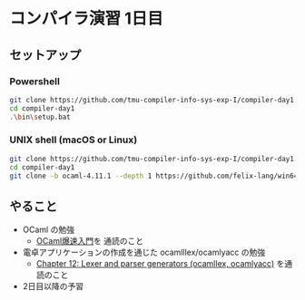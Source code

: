 # コンパイラ演習 1日目

## セットアップ

### Powershell

```sh
git clone https://github.com/tmu-compiler-info-sys-exp-I/compiler-day1.git
cd compiler-day1
.\bin\setup.bat
```

### UNIX shell (macOS or Linux)

```sh
git clone https://github.com/tmu-compiler-info-sys-exp-I/compiler-day1.git
cd compiler-day1
git clone -b ocaml-4.11.1 --depth 1 https://github.com/felix-lang/win64ocaml.git
```

## やること

- OCaml の勉強
  - [OCaml爆速入門](https://www.fos.kuis.kyoto-u.ac.jp/~igarashi/class/pl/03-ocaml.html)を
    通読のこと
- 電卓アプリケーションの作成を通じた ocamlllex/ocamlyacc の勉強
  - [Chapter 12: Lexer and parser generators (ocamllex,
    ocamlyacc)](https://ocaml.jp/archive/ocaml-manual-3.06-ja/manual026.html) を通読のこと
- 2日目以降の予習
